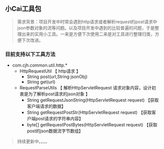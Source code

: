 ## 小Cai工具包
> 需求背景：项目开发中时常会遇到http请求或者解析request的post请求中json参数对象的流等问题。以及项目开发中遇到的比较普遍的问题，于是整理出来的实用小工具。一来是方便下次使用二来是对工具进行整理归类，方便下次改进。
 
 ### 目前支持以下工具方法
 - com.cjh.common.util.http.*
    - HttpRequestUtil 【 http请求 】
        - String post(url,String jsonObj)
        - String get(url)
    - RequestParseUtils 【 解析HttpServletRequest 请求对象内容，设计初衷是为了解析post请求的json对象 】
        - String getRequestJsonString(HttpServletRequest request) 【获取客户端请求的数据】
        - String getRequestPostStr(HttpServletRequest request) 【获取客户端post请求的字符串内容】
        - byte[] getRequestPostBytes(HttpServletRequest request) 【获取post的json数据流字节数组】
        
 
 > 持续更新中。。。。